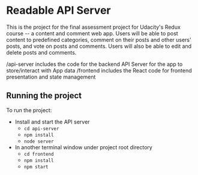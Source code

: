 # Readable API Server

This is the project for the final assessment project for Udacity's Redux course -- a content and comment web app. Users will be able to post content to predefined categories, comment on their posts and other users' posts, and vote on posts and comments. Users will also be able to edit and delete posts and comments.

/api-server includes the code for the backend API Server for the app to store/interact with App data
/frontend includes the React code for frontend presentation and state management

## Running the project

To run the project:

* Install and start the API server
    - `cd api-server`
    - `npm install`
    - `node server`
* In another terminal window under project root directory
    - `cd frontend`
    - `npm install`
    - `npm start`

